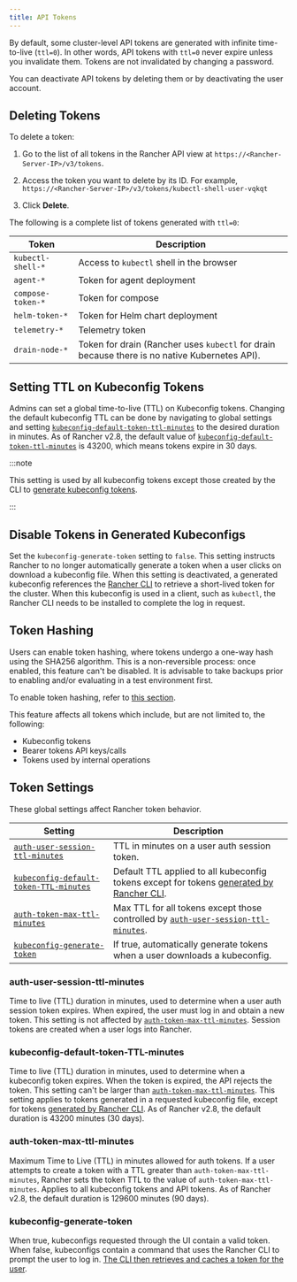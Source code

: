 ```yaml
---
title: API Tokens
---
```


<head>
  <link rel="canonical" href="https://ranchermanager.docs.rancher.com/reference-guides/about-the-api/api-tokens"/>
</head>

By default, some cluster-level API tokens are generated with infinite time-to-live (`ttl=0`). In other words, API tokens with `ttl=0` never expire unless you invalidate them. Tokens are not invalidated by changing a password.

You can deactivate API tokens by deleting them or by deactivating the user account.

## Deleting Tokens

To delete a token:

1. Go to the list of all tokens in the Rancher API view at `https://<Rancher-Server-IP>/v3/tokens`.

1. Access the token you want to delete by its ID. For example, `https://<Rancher-Server-IP>/v3/tokens/kubectl-shell-user-vqkqt`

1. Click **Delete**.

The following is a complete list of tokens generated with `ttl=0`:

| Token             | Description                                                                            |
| ----------------- | -------------------------------------------------------------------------------------- |
| `kubectl-shell-*` | Access to `kubectl` shell in the browser                                               |
| `agent-*`         | Token for agent deployment                                                             |
| `compose-token-*` | Token for compose                                                                      |
| `helm-token-*`    | Token for Helm chart deployment                                                        |
| `telemetry-*`     | Telemetry token                                                                        |
| `drain-node-*`    | Token for drain (Rancher uses `kubectl` for drain because there is no native Kubernetes API). |

## Setting TTL on Kubeconfig Tokens

Admins can set a global time-to-live (TTL) on Kubeconfig tokens. Changing the default kubeconfig TTL can be done by navigating to global settings and setting [`kubeconfig-default-token-ttl-minutes`](#kubeconfig-default-token-ttl-minutes) to the desired duration in minutes. As of Rancher v2.8, the default value of [`kubeconfig-default-token-ttl-minutes`](#kubeconfig-default-token-ttl-minutes) is 43200, which means tokens expire in 30 days.

:::note

This setting is used by all kubeconfig tokens except those created by the CLI to [generate kubeconfig tokens](#disable-tokens-in-generated-kubeconfigs).

:::

## Disable Tokens in Generated Kubeconfigs

Set the `kubeconfig-generate-token` setting to `false`. This setting instructs Rancher to no longer automatically generate a token when a user clicks on download a kubeconfig file. When this setting is deactivated, a generated kubeconfig references the [Rancher CLI](../cli-with-rancher/kubectl-utility.md#authentication-with-kubectl-and-kubeconfig-tokens-with-ttl) to retrieve a short-lived token for the cluster. When this kubeconfig is used in a client, such as `kubectl`, the Rancher CLI needs to be installed to complete the log in request.

## Token Hashing

Users can enable token hashing, where tokens undergo a one-way hash using the SHA256 algorithm. This is a non-reversible process: once enabled, this feature can't be disabled. It is advisable to take backups prior to enabling and/or evaluating in a test environment first.

To enable token hashing, refer to [this section](../../how-to-guides/advanced-user-guides/enable-experimental-features/enable-experimental-features.md).

This feature affects all tokens which include, but are not limited to, the following:

- Kubeconfig tokens
- Bearer tokens API keys/calls
- Tokens used by internal operations

## Token Settings

These global settings affect Rancher token behavior.

| Setting                                                                         | Description                                                                                                                                                                                                                    |
| ------------------------------------------------------------------------------- | ------------------------------------------------------------------------------------------------------------------------------------------------------------------------------------------------------------------------------ |
| [`auth-user-session-ttl-minutes`](#auth-user-session-ttl-minutes)               | TTL in minutes on a user auth session token.                                                                                                                                                                                   |
| [`kubeconfig-default-token-TTL-minutes`](#kubeconfig-default-token-ttl-minutes) | Default TTL applied to all kubeconfig tokens except for tokens [generated by Rancher CLI](#disable-tokens-in-generated-kubeconfigs).                                                 |
| [`auth-token-max-ttl-minutes`](#auth-token-max-ttl-minutes)                     | Max TTL for all tokens except those controlled by [`auth-user-session-ttl-minutes`](#auth-user-session-ttl-minutes).                                                                                                           |
| [`kubeconfig-generate-token`](#kubeconfig-generate-token)                       | If true, automatically generate tokens when a user downloads a kubeconfig.                                                                                                                                                     |

### auth-user-session-ttl-minutes

Time to live (TTL) duration in minutes, used to determine when a user auth session token expires. When expired, the user must log in and obtain a new token. This setting is not affected by [`auth-token-max-ttl-minutes`](#auth-token-max-ttl-minutes). Session tokens are created when a user logs into Rancher.

### kubeconfig-default-token-TTL-minutes

Time to live (TTL) duration in minutes, used to determine when a kubeconfig token expires. When the token is expired, the API rejects the token. This setting can't be larger than [`auth-token-max-ttl-minutes`](#auth-token-max-ttl-minutes). This setting applies to tokens generated in a requested kubeconfig file, except for tokens [generated by Rancher CLI](#disable-tokens-in-generated-kubeconfigs). As of Rancher v2.8, the default duration is 43200 minutes (30 days).

### auth-token-max-ttl-minutes

Maximum Time to Live (TTL) in minutes allowed for auth tokens. If a user attempts to create a token with a TTL greater than `auth-token-max-ttl-minutes`, Rancher sets the token TTL to the value of `auth-token-max-ttl-minutes`. Applies to all kubeconfig tokens and API tokens. As of Rancher v2.8, the default duration is 129600 minutes (90 days).

### kubeconfig-generate-token

When true, kubeconfigs requested through the UI contain a valid token. When false, kubeconfigs contain a command that uses the Rancher CLI to prompt the user to log in. [The CLI then  retrieves and caches a token for the user](../cli-with-rancher/kubectl-utility.md#authentication-with-kubectl-and-kubeconfig-tokens-with-ttl).

